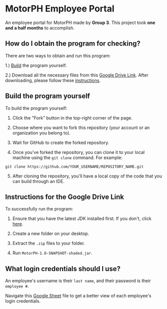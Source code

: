 # MotorPH Employee Portal

An employee portal for MotorPH made by **Group 3**. This project took **one and a half months** to accomplish. 

## How do I obtain the program for checking?

There are two ways to obtain and run this program:

1.) [Build](#build) the program yourself.

2.) Download all the necessary files from this [Google Drive Link](https://drive.google.com/drive/folders/1Z0GuYw91F3tXKG0aSpfGL7tOVqwboMN6?usp=sharing). After downloading, please follow these [instructions](#instructions).

## <a name="build"></a>Build the program yourself

To build the program yourself:

1. Click the "Fork" button in the top-right corner of the page.

2. Choose where you want to fork this repository (your account or an organization you belong to).

3. Wait for GitHub to create the forked repository.

4. Once you've forked the repository, you can clone it to your local machine using the `git clone` command. For example:

```
git clone https://github.com/YOUR_USERNAME/REPOSITORY_NAME.git
```

5. After cloning the repository, you'll have a local copy of the code that you can build through an IDE.


## <a name="instructions"></a>Instructions for the Google Drive Link

To successfully run the program:

1. Ensure that you have the latest JDK installed first. If you don't, click [here](https://www.oracle.com/ph/java/technologies/downloads/).


2. Create a new folder on your desktop. 


3. Extract the `.zip` files to your folder. 

4. Run `MotorPH-1.0-SNAPSHOT-shaded.jar`.


## What login credentials should I use?

An employee's username is their `last name`, and their password is their `employee #`.

Navigate this [Google Sheet](https://docs.google.com/spreadsheets/d/1hEutTTQ_ekhL4EHQb0IpFjjEWZVMSNq4GxZHrawqwHY/edit?usp=sharing) file to get a better view of each employee's login credentials.




